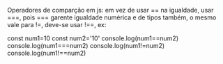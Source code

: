 Operadores de comparção em js:
em vez de usar == na igualdade, usar ===, pois === garente igualdade numérica e de tipos também, o mesmo vale para !=, deve-se
usar !==, ex:

const num1=10
const num2='10'
console.log(num1==num2)
console.log(num1===num2)
console.log(num1!=num2)
console.log(num1!==num2)